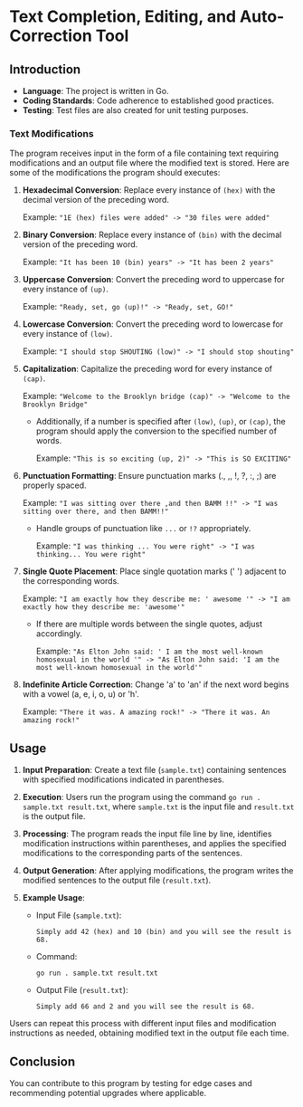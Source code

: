 # Text Completion, Editing, and Auto-Correction Tool

## Introduction

- **Language**: The project is written in Go.
- **Coding Standards**: Code adherence to established good practices.
- **Testing**: Test files are also created for unit testing purposes.

### Text Modifications

The program receives input in the form of a file containing text requiring modifications and an output file where the modified text is stored. Here are some of the modifications the program should executes:

1. **Hexadecimal Conversion**: Replace every instance of `(hex)` with the decimal version of the preceding word.
   
   Example: `"1E (hex) files were added" -> "30 files were added"`

2. **Binary Conversion**: Replace every instance of `(bin)` with the decimal version of the preceding word.
   
   Example: `"It has been 10 (bin) years" -> "It has been 2 years"`

3. **Uppercase Conversion**: Convert the preceding word to uppercase for every instance of `(up)`.

   Example: `"Ready, set, go (up)!" -> "Ready, set, GO!"`

4. **Lowercase Conversion**: Convert the preceding word to lowercase for every instance of `(low)`.

   Example: `"I should stop SHOUTING (low)" -> "I should stop shouting"`

5. **Capitalization**: Capitalize the preceding word for every instance of `(cap)`.

   Example: `"Welcome to the Brooklyn bridge (cap)" -> "Welcome to the Brooklyn Bridge"`

   - Additionally, if a number is specified after `(low)`, `(up)`, or `(cap)`, the program should apply the conversion to the specified number of words.

     Example: `"This is so exciting (up, 2)" -> "This is SO EXCITING"`

6. **Punctuation Formatting**: Ensure punctuation marks (., ,, !, ?, :, ;) are properly spaced.

   Example: `"I was sitting over there ,and then BAMM !!" -> "I was sitting over there, and then BAMM!!"`

   - Handle groups of punctuation like `...` or `!?` appropriately.

     Example: `"I was thinking ... You were right" -> "I was thinking... You were right"`

7. **Single Quote Placement**: Place single quotation marks (' ') adjacent to the corresponding words.

   Example: `"I am exactly how they describe me: ' awesome '" -> "I am exactly how they describe me: 'awesome'"`

   - If there are multiple words between the single quotes, adjust accordingly.

     Example: `"As Elton John said: ' I am the most well-known homosexual in the world '" -> "As Elton John said: 'I am the most well-known homosexual in the world'"`

8. **Indefinite Article Correction**: Change 'a' to 'an' if the next word begins with a vowel (a, e, i, o, u) or 'h'.

   Example: `"There it was. A amazing rock!" -> "There it was. An amazing rock!"`

## Usage

1. **Input Preparation**: Create a text file (`sample.txt`) containing sentences with specified modifications indicated in parentheses.

2. **Execution**: Users run the program using the command `go run . sample.txt result.txt`, where `sample.txt` is the input file and `result.txt` is the output file.

3. **Processing**: The program reads the input file line by line, identifies modification instructions within parentheses, and applies the specified modifications to the corresponding parts of the sentences.

4. **Output Generation**: After applying modifications, the program writes the modified sentences to the output file (`result.txt`).

5. **Example Usage**:
   - Input File (`sample.txt`):
     ```
     Simply add 42 (hex) and 10 (bin) and you will see the result is 68.
     ```
   - Command:
     ```
     go run . sample.txt result.txt
     ```
   - Output File (`result.txt`):
     ```
     Simply add 66 and 2 and you will see the result is 68.
     ```

Users can repeat this process with different input files and modification instructions as needed, obtaining modified text in the output file each time.


## Conclusion

You can contribute to this program by testing for edge cases and recommending potential upgrades where applicable.